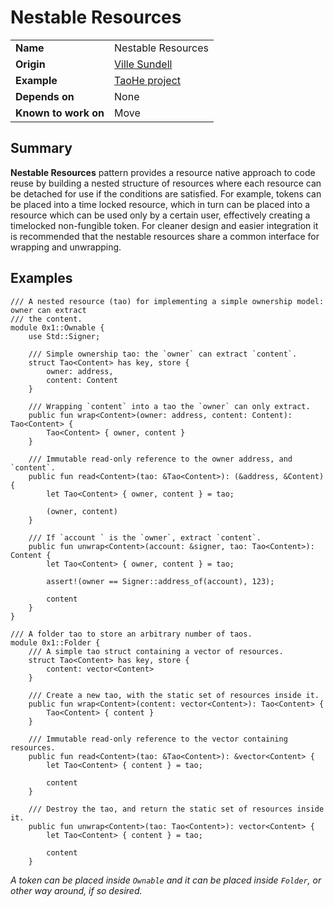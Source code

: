 # Nestable Resources

|||
|-|-|
| **Name** | Nestable Resources |
| **Origin** | [Ville Sundell](https://github.com/villesundell) |
| **Example** | [TaoHe project](https://github.com/taoheorg/taohe) |
| **Depends on** | None |
| **Known to work on** | Move |

## Summary

**Nestable Resources** pattern provides a resource native approach to code reuse by building a nested structure of resources where each resource can be detached for use if the conditions are satisfied. For example, tokens can be placed into a time locked resource, which in turn can be placed into a resource which can be used only by a certain user, effectively creating a timelocked non-fungible token. For cleaner design and easier integration it is recommended that the nestable resources share a common interface for wrapping and unwrapping.

## Examples

```move
/// A nested resource (tao) for implementing a simple ownership model: owner can extract
/// the content.
module 0x1::Ownable {
    use Std::Signer;

    /// Simple ownership tao: the `owner` can extract `content`.
    struct Tao<Content> has key, store {
        owner: address,
        content: Content
    }

    /// Wrapping `content` into a tao the `owner` can only extract.
    public fun wrap<Content>(owner: address, content: Content): Tao<Content> {
        Tao<Content> { owner, content }
    }

    /// Immutable read-only reference to the owner address, and `content`.
    public fun read<Content>(tao: &Tao<Content>): (&address, &Content) {
        let Tao<Content> { owner, content } = tao;

        (owner, content)
    }

    /// If `account ` is the `owner`, extract `content`.
    public fun unwrap<Content>(account: &signer, tao: Tao<Content>): Content {
        let Tao<Content> { owner, content } = tao;

        assert!(owner == Signer::address_of(account), 123);

        content
    }
}
```

```move
/// A folder tao to store an arbitrary number of taos.
module 0x1::Folder {
    /// A simple tao struct containing a vector of resources.
    struct Tao<Content> has key, store {
        content: vector<Content>
    }

    /// Create a new tao, with the static set of resources inside it.
    public fun wrap<Content>(content: vector<Content>): Tao<Content> {
        Tao<Content> { content }
    }

    /// Immutable read-only reference to the vector containing resources.
    public fun read<Content>(tao: &Tao<Content>): &vector<Content> {
        let Tao<Content> { content } = tao;

        content
    }

    /// Destroy the tao, and return the static set of resources inside it.
    public fun unwrap<Content>(tao: Tao<Content>): vector<Content> {
        let Tao<Content> { content } = tao;

        content
    }
```

*A token can be placed inside `Ownable` and it can be placed inside `Folder`, or other way around, if so desired.*